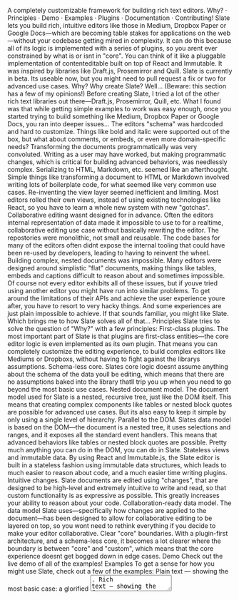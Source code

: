 A completely customizable framework for building rich text editors. Why? · Principles · Demo · Examples · Plugins · Documentation · Contributing! Slate lets you build rich, intuitive editors like those in Medium, Dropbox Paper or Google Docs—which are becoming table stakes for applications on the web—without your codebase getting mired in complexity. It can do this because all of its logic is implemented with a series of plugins, so you arent ever constrained by what is or isnt in "core". You can think of it like a pluggable implementation of contenteditable built on top of React and Immutable. It was inspired by libraries like Draft.js, Prosemirror and Quill. Slate is currently in beta. Its useable now, but you might need to pull request a fix or two for advanced use cases. Why? Why create Slate? Well... (Beware: this section has a few of my opinions!) Before creating Slate, I tried a lot of the other rich text libraries out there—Draft.js, Prosemirror, Quill, etc. What I found was that while getting simple examples to work was easy enough, once you started trying to build something like Medium, Dropbox Paper or Google Docs, you ran into deeper issues... The editors "schema" was hardcoded and hard to customize. Things like bold and italic were supported out of the box, but what about comments, or embeds, or even more domain-specific needs? Transforming the documents programmatically was very convoluted. Writing as a user may have worked, but making programmatic changes, which is critical for building advanced behaviors, was needlessly complex. Serializing to HTML, Markdown, etc. seemed like an afterthought. Simple things like transforming a document to HTML or Markdown involved writing lots of boilerplate code, for what seemed like very common use cases. Re-inventing the view layer seemed inefficient and limiting. Most editors rolled their own views, instead of using existing technologies like React, so you have to learn a whole new system with new "gotchas". Collaborative editing wasnt designed for in advance. Often the editors internal representation of data made it impossible to use to for a realtime, collaborative editing use case without basically rewriting the editor. The repostories were monolithic, not small and reusable. The code bases for many of the editors often didnt expose the internal tooling that could have been re-used by developers, leading to having to reinvent the wheel. Building complex, nested documents was impossible. Many editors were designed around simplistic "flat" documents, making things like tables, embeds and captions difficult to reason about and sometimes impossible. Of course not every editor exhibits all of these issues, but if youve tried using another editor you might have run into similar problems. To get around the limitations of their APIs and achieve the user experience youre after, you have to resort to very hacky things. And some experiences are just plain impossible to achieve. If that sounds familiar, you might like Slate. Which brings me to how Slate solves all of that... Principles Slate tries to solve the question of "Why?" with a few principles: First-class plugins. The most important part of Slate is that plugins are first-class entities—the core editor logic is even implemented as its own plugin. That means you can completely customize the editing experience, to build complex editors like Mediums or Dropboxs, without having to fight against the librarys assumptions. Schema-less core. Slates core logic doesnt assume anything about the schema of the data youll be editing, which means that there are no assumptions baked into the library thatll trip you up when you need to go beyond the most basic use cases. Nested document model. The document model used for Slate is a nested, recursive tree, just like the DOM itself. This means that creating complex components like tables or nested block quotes are possible for advanced use cases. But its also easy to keep it simple by only using a single level of hierarchy. Parallel to the DOM. Slates data model is based on the DOM—the document is a nested tree, it uses selections and ranges, and it exposes all the standard event handlers. This means that advanced behaviors like tables or nested block quotes are possible. Pretty much anything you can do in the DOM, you can do in Slate. Stateless views and immutable data. By using React and Immutable.js, the Slate editor is built in a stateless fashion using immutable data structures, which leads to much easier to reason about code, and a much easier time writing plugins. Intuitive changes. Slate documents are edited using "changes", that are designed to be high-level and extremely intuitive to write and read, so that custom functionality is as expressive as possible. This greatly increases your ability to reason about your code. Collaboration-ready data model. The data model Slate uses—specifically how changes are applied to the document—has been designed to allow for collaborative editing to be layered on top, so you wont need to rethink everything if you decide to make your editor collaborative. Clear "core" boundaries. With a plugin-first architecture, and a schema-less core, it becomes a lot clearer where the boundary is between "core" and "custom", which means that the core experience doesnt get bogged down in edge cases. Demo Check out the live demo of all of the examples! Examples To get a sense for how you might use Slate, check out a few of the examples: Plain text — showing the most basic case: a glorified <textarea>. Rich text — showing the features youd expect from a basic editor. Auto-markdown — showing how to add key handlers for Markdown-like shortcuts. Links — showing how wrap text in inline nodes with associated data. Images — showing how to use void (text-less) nodes to add images. Hovering menu — showing how a contextual hovering menu can be implemented. Tables — showing how to nest blocks to render more advanced components. Paste HTML — showing how to use an HTML serializer to handle pasted HTML. Code Highlighting — showing how to use decorators to dynamically mark text. See all the examples... If you have an idea for an example that shows a common use case, pull request it! Plugins Slate encourages you to write small, reusable modules. Check out the public ones you can use in your project! slate-auto-replace auto-replaces text as the user types. Useful for "smart" typography! slate-collapse-on-escape simply collapses the selection when escape is pressed. slate-edit-code adds code editing behavior like tab-to-indent, and enter-to-soft-break. slate-edit-list adds rich, nested list editing behavior. slate-edit-table adds complex table editing behavior! slate-paste-linkify wraps the selected text in a link when a URL is pasted from the clipboard. slate-prism highlights code blocks with Prism.js! slate-soft-break adds a soft break when enter is pressed. slate-drop-or-paste-images lets users drop or paste images to insert them! See all the plugins... Documentation If youre using Slate for the first time, check out the Getting Started walkthroughs and the Guides to familiarize yourself with Slates architecture and mental models. Once youve gotten familiar with those, youll probably want to check out the full API Reference. Walkthroughs Guides Reference FAQ Resources If even thats not enough, you can always read the source itself, which is heavily commented. There are also translations of the documentation into other languages: 中文 If youre maintaining a translation, feel free to pull request it here! Contributing! All contributions are super welcome! Check out the Contributing instructions for more info! Slate is MIT-licensed.